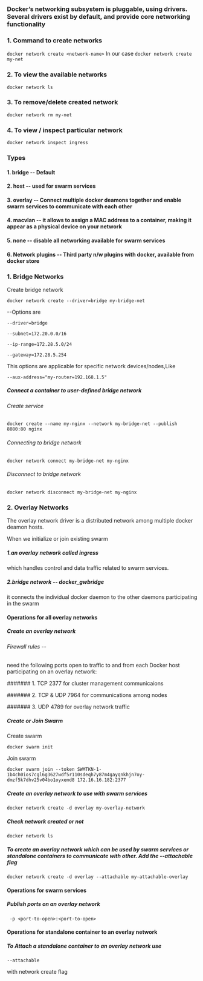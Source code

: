 ### Docker’s networking subsystem is pluggable, using drivers. Several drivers exist by default, and provide core networking functionality

### 1. Command to create networks
`
docker network create <network-name>
`
In our case 
`
docker network create my-net
`
### 2. To view the available networks
`
docker network ls
`
### 3. To remove/delete created network
`
docker network rm my-net
`
### 4. To view / inspect particular network
`
docker network inspect ingress
`

### Types 

#### 1. bridge -- Default 
#### 2. host -- used for swarm services
#### 3. overlay -- Connect multiple docker deamons together and enable swarm services to communicate with each other
#### 4. macvlan -- it allows to assign a MAC address to a container, making it appear as a physical device on your network
#### 5. none -- disable all networking available for swarm services
#### 6. Network plugins -- Third party n/w plugins with docker, available from docker store

### 1. Bridge Networks
Create bridge network
```
docker network create --driver=bridge my-bridge-net
```
--Options are
```
--driver=bridge

```
```
--subnet=172.20.0.0/16

```
```
--ip-range=172.28.5.0/24

```
```
--gateway=172.28.5.254

```
This options are applicable for specific network devices/nodes,Like
```
--aux-address="my-router=192.168.1.5"

```
##### Connect a container to user-defined bridge network
###### Create service 
```
docker create --name my-nginx --network my-bridge-net --publish 8080:80 nginx
```
###### Connecting to bridge network
```
docker network connect my-bridge-net my-nginx
```
###### Disconnect to bridge network
```
docker network disconnect my-bridge-net my-nginx
```


### 2. Overlay Networks
The overlay network driver is a distributed network among multiple docker deamon hosts.

When we initialize or join existing swarm
##### 1.an overlay network called ingress 
which handles control and data traffic related to swarm services.
##### 2.bridge network -- docker_gwbridge
it connects the individual docker daemon to the other daemons participating in the swarm

#### Operations for all overlay networks
##### Create an overlay network
###### Firewall rules -- 
need the following ports open to traffic to and from each Docker host participating on an overlay network:

####### 1. TCP 2377 for cluster management communicaions

####### 2. TCP & UDP 7964 for communications among nodes

####### 3. UDP 4789 for overlay network traffic

##### Create or Join Swarm
Create swarm 
```
docker swarm init
``` 

Join swarm
```
docker swarm join --token SWMTKN-1-1b4ch0ios7cgl6g3627wdf5r110sdeqh7y87m4gayqnkhjn7oy-dmzf5k7dhv25v04bo1oyxemd8 172.16.16.182:2377
``` 
##### Create an overlay network to use with swarm services
```
docker network create -d overlay my-overlay-network
```
##### Check network created or not 
```
docker network ls
```

##### To create an overlay network which can be used by swarm services or standalone containers to communicate with other. Add the --attachable flag
```
docker network create -d overlay --attachable my-attachable-overlay
```

#### Operations for swarm services
##### Publish ports on an overlay network
```use
 -p <port-to-open>:<port-to-open>
```

#### Operations for standalone container to an overlay network
##### To Attach a standalone container to an overlay network use
```
--attachable 
```
with network create flag	

